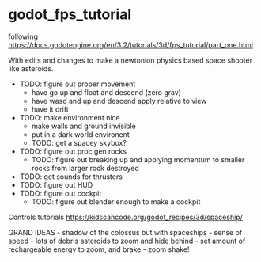 # godot_fps_tutorial
following https://docs.godotengine.org/en/3.2/tutorials/3d/fps_tutorial/part_one.html

With edits and changes to make a newtonion physics based space shooter like asteroids.

- TODO: figure out proper movement
    - have go up and float and descend (zero grav)
    - have wasd and up and descend apply relative to view 
	- have it drift
- TODO: make environment nice
    -  make walls and ground invisible
    -  put in a dark world environent
	- TODO: get a spacey skybox?
- TODO: figure out proc gen rocks
   - TODO: figure out breaking up and applying momentum to smaller rocks from larger rock destroyed
- TODO: get sounds for thrusters
- TODO: figure out HUD
- TODO: figure out cockpit
    - TODO: figure out blender enough to make a cockpit
	
	
	
Controls tutorials
https://kidscancode.org/godot_recipes/3d/spaceship/
	
GRAND IDEAS
	- shadow of the colossus but with spaceships
	- sense of speed
		- lots of debris asteroids to zoom and hide behind
		- set amount of rechargeable energy to zoom, and brake
			- zoom shake!
			
